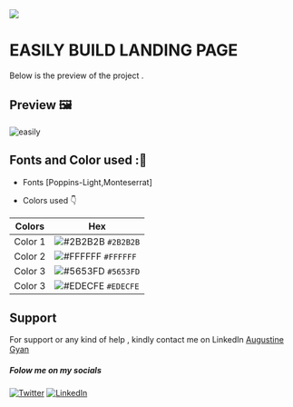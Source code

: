 <img src="https://img.shields.io/badge/Landing%20Pages-Beginner%20Friendly-blue">

# EASILY BUILD LANDING PAGE
Below is the preview of the project .


## Preview :framed_picture:


![easily](https://user-images.githubusercontent.com/43218009/181131791-ec0d76b5-39d9-4921-90d9-168ab1cdaf42.PNG)

## Fonts and Color used ::art:
- Fonts [Poppins-Light,Monteserrat]
  
- Colors used :point_down:



| Colors             | Hex                                                                |
| ----------------- | ------------------------------------------------------------------ |
|  Color 1| ![#2B2B2B](https://via.placeholder.com/10/2B2B2B/2B2B2B.png) `#2B2B2B` |
|  Color 2| ![#FFFFFF](https://via.placeholder.com/10/FFFFFF/FFFFFF.png) `#FFFFFF` |
|  Color 3| ![#5653FD](https://via.placeholder.com/10/5653FD/5653FD.png) `#5653FD` |
|  Color 3| ![#EDECFE](https://via.placeholder.com/10/EDECFE/EDECFE.png) `#EDECFE` |




## Support

For support or any kind of help , kindly contact me on LinkedIn [Augustine Gyan](https://www.linkedin.com/in/augustinegyan/) 

##### Folow me on my socials
<a href="https://www.twitter.com/AugustineGyan7" target="_blank"><img src="https://img.shields.io/badge/Twitter-%230077B5.svg?&style=flat-square&logo=twitter&logoColor=white" alt="Twitter"></a>
<a href="https://www.linkedin.com/in/augustinegyan/" target="_blank"><img src="https://img.shields.io/badge/LinkedIn-%230077B5.svg?&style=flat-square&logo=linkedin&logoColor=white" alt="LinkedIn"></a>

